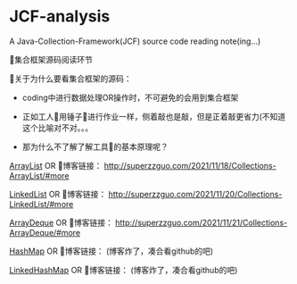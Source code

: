 # JCF-analysis
A Java-Collection-Framework(JCF) source code reading note(ing...)

👏集合框架源码阅读环节

👀关于为什么要看集合框架的源码：

- coding中进行数据处理OR操作时，不可避免的会用到集合框架

- 正如工人👷用锤子🔨进行作业一样，侧着敲也是敲，但是正着敲更省力(不知道这个比喻对不对。。。

- 那为什么不了解了解工具🔧的基本原理呢？

[ArrayList](https://github.com/Super-ZZGuo/JCF-analysis/blob/master/note/ArrayList/ArrayList.md) OR 🔗博客链接：
http://superzzguo.com/2021/11/18/Collections-ArrayList/#more

[LinkedList](https://github.com/Super-ZZGuo/JCF-analysis/blob/master/note/LinkedList/LinkedList.md) OR 🔗博客链接：
http://superzzguo.com/2021/11/20/Collections-LinkedList/#more

[ArrayDeque](https://github.com/Super-ZZGuo/JCF-analysis/blob/master/note/ArrayDeque/ArrayDeque.md) OR 🔗博客链接：
http://superzzguo.com/2021/11/21/Collections-ArrayDeque/#more 

[HashMap](https://github.com/Super-ZZGuo/JCF-analysis/blob/master/note/HashMap/HashMap.md) OR 🔗博客链接： (博客炸了，凑合看github的吧)

[LinkedHashMap](https://github.com/Super-ZZGuo/JCF-analysis/blob/master/note/LinkedHashMap/LinkedHashMap.md) OR 🔗博客链接： (博客炸了，凑合看github的吧)


